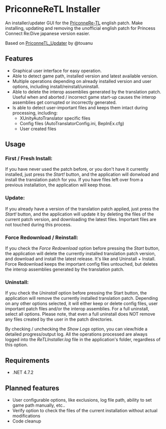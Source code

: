 # PriconneReTL Installer
An installer/updater GUI for the [PriconneRe-TL](https://github.com/ImaterialC/PriconneRe-TL) english patch.
Make installing, updating and removing the unofficial english patch for Princess Connect Re:Dive japanese version easier.

Based on [PriconneTL_Updater](https://github.com/touanu/PriconeTL_Updater) by @touanu

## Features
- Graphical user interface for easy operation.
- Able to detect game path, installed version and latest available version.
- Multiple operations depending on already installed version and user options, including install/reinstall/uninstall.
- Able to delete the interop assemblies generated by the translation patch. Useful when and aborted / incorrect game start-up causes the interop assemblies get corrupted or incorrectly generated.
- Is able to detect user-important files and keeps them intact during processing, including:
  - XUnityAutoTranslator specific files
  - Config files (AutoTranslatorConfig.ini, BepInEx.cfg)
  - User created files

## Usage
### First / Fresh Install:
If you have never used the patch before, or you don't have it currently installed, just press the *Start!* button, and the application will donwload and install the translation patch for you.
If you have files left over from a previous installation, the application will keep those.

### Update:
If you already have a version of the translation patch applied, just press the *Start!* button, and the application will update it by deleting the files of the current patch version, and downloading the latest files.
Important files are not touched during this process.

### Force Redownload / Reinstall:
If you check the *Force Redownload* option before pressing the *Start* button, the application will delete the currently installed translation patch version, and download and install the latest release. It's like and Uninstall + Install. 
Force Redownload keeps the important config files untouched, but deletes the interop assemblies generated by the translation patch.

### Uninstall:
If you check the *Uninstall* option before pressing the Start button, the application will remove the currently installed translation patch.
Depending on any other options selected, it will either keep or delete config files, user important patch files and/or the interop assemblies.
For a full uninstall, select all options.
Please note, that even a full uninstall does NOT remove any files created by the user in the patch directories.

By checking / unchecking the *Show Logs* option, you can view/hide a detailed progress/output log.
All the operations processed are always logged into the *ReTLInstaller.log* file in the application's folder, regardless of this option.

## Requirements
- .NET 4.7.2

## Planned features
- User configurable options, like exclusions, log file path, ability to set game path manually, etc..
- Verify option to check the files of the current installation without actual modifications
- Code cleanup

